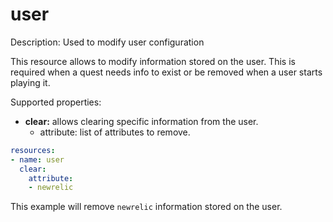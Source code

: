 # user

Description: Used to modify user configuration

This resource allows to modify information stored on the user. This is required when a quest needs info to exist or be removed when a user starts playing it.

Supported properties:

- **clear:** allows clearing specific information from the user.
    - attribute: list of attributes to remove.

```yaml
resources:
- name: user
  clear:
    attribute:
    - newrelic
```

This example will remove `newrelic` information stored on the user.

[](https://github.com/trywilco/quest-newrelic-observability/edit/main/quest.yml)
